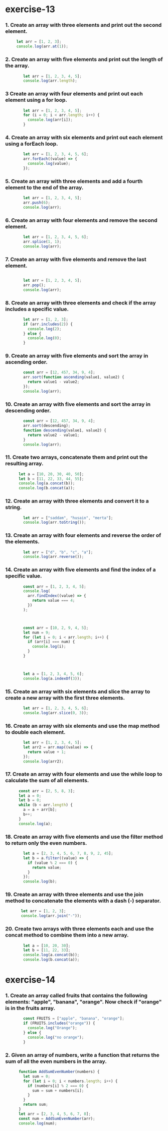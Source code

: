 # exercise-13

### 1. Create an array with three elements and print out the second element.
   ```javascript
        let arr = [1, 2, 3];
        console.log(arr.at(1));
   ```

### 2. Create an array with five elements and print out the length of the array.
```javascript
        let arr = [1, 2, 3, 4, 5];
        console.log(arr.length);
 ```
### 3 Create an array with four elements and print out each element using a for loop.
```javascript
        let arr = [1, 2, 3, 4, 5];
        for (i = 0; i < arr.length; i++) {
          console.log(arr[i]);
        }
```
### 4. Create an array with six elements and print out each element using a forEach loop.
```javascript
        let arr = [1, 2, 3, 4, 5, 6];
        arr.forEach((value) => {
          console.log(value);
        });
```
### 5. Create an array with three elements and add a fourth element to the end of the array.
```javascript
        let arr = [1, 2, 3, 4, 5];
        arr.push(6);
        console.log(arr);
```
### 6. Create an array with four elements and remove the second element.
```javascript
        let arr = [1, 2, 3, 4, 5, 6];
        arr.splice(1, 1);
        console.log(arr);
```
### 7. Create an array with five elements and remove the last element.
```javascript

        let arr = [1, 2, 3, 4, 5];
        arr.pop();
        console.log(arr);
```
### 8. Create an array with three elements and check if the array includes a specific value.
```javascript
        let arr = [1, 2, 3];
        if (arr.includes(2)) {
          console.log(2);
        } else {
          console.log(0);
        }
```
### 9. Create an array with five elements and sort the array in ascending order.
```javascript
        const arr = [12, 457, 34, 9, 4];
        arr.sort(function ascending(value1, value2) {
          return value1 - value2;
        });
        console.log(arr);
  ```
### 10. Create an array with five elements and sort the array in descending order.
```javascript
        const arr = [12, 457, 34, 9, 4];
        arr.sort(descending);
        function descending(value1, value2) {
          return value2 - value1;
        }
        console.log(arr);
 ```
### 11. Create two arrays, concatenate them and print out the resulting array.
```javascript
      let a = [10, 20, 30, 40, 50];
      let b = [11, 22, 33, 44, 55];
      console.log(a.concat(b));
      console.log(b.concat(a));
```
### 12. Create an array with three elements and convert it to a string.
```javascript
        let arr = ["saddam", "husain", "merta"];
        console.log(arr.toString());
```
### 13. Create an array with four elements and reverse the order of the elements.
```javascript
        let arr = ["d", "b", "c", "a"];
        console.log(arr.reverse());
```
### 14. Create an array with five elements and find the index of a specific value.
```javascript
        const arr = [1, 2, 3, 4, 5];
        console.log(
          arr.findIndex((value) => {
            return value === 4;
          })
        );



        const arr = [10, 2, 9, 4, 5];
        let num = 9;
        for (let i = 0; i < arr.length; i++) {
          if (arr[i] === num) {
            console.log(i);
          }
        }



        let a = [1, 2, 3, 4, 5, 6];
        console.log(a.indexOf(3));
```
### 15. Create an array with six elements and slice the array to create a new array with the first three elements.
```javascript
        let arr = [1, 2, 3, 4, 5, 6];
        console.log(arr.slice(0, 3));
```
### 16. Create an array with six elements and use the map method to double each element.
```javascript
        let arr = [1, 2, 3, 4, 5];
        let arr2 = arr.map((value) => {
          return value + 1;
        });
        console.log(arr2);
```
### 17. Create an array with four elements and use the while loop to calculate the sum of all elements.
```javascript
      const arr = [2, 5, 8, 3];
      let a = 0;
      let b = 0;
      while (b < arr.length) {
        a = a + arr[b];
        b++;
      }
      console.log(a);
```
### 18. Create an array with five elements and use the filter method to return only the even numbers.
```javascript    
        let a = [2, 3, 4, 5, 6, 7, 8, 9, 2, 45];
        let b = a.filter((value) => {
          if (value % 2 === 0) {
            return value;
          }
        });
        console.log(b);
```
### 19. Create an array with three elements and use the join method to concatenate the elements with a dash (-) separator.
 ```javascript      
        let arr = [1, 2, 3];
        console.log(arr.join("-"));
```
### 20. Create two arrays with three elements each and use the concat method to combine them into a new array.
```javascript      
        let a = [10, 20, 30];
        let b = [11, 22, 33];
        console.log(a.concat(b));
        console.log(b.concat(a));
```

# exercise-14
 ### 1. Create an array called fruits that contains the following elements: "apple", "banana", "orange". Now check if "orange" is in the fruits array.
```javascript    
        const FRUITS = ["apple", "banana", "orange"];
        if (FRUITS.includes("orange")) {
          console.log("Orange");
        } else {
          console.log("no orange");
        }
```
### 2. Given an array of numbers, write a function that returns the sum of all the even numbers in the array.
```javascript     
      function AddSumEvenNumber(numbers) {
        let sum = 0;
        for (let i = 0; i < numbers.length; i++) {
          if (numbers[i] % 2 === 0) {
            sum = sum + numbers[i];
          }
        }
        return sum;
      }
      let arr = [2, 3, 4, 5, 6, 7, 8];
      const num = AddSumEvenNumber(arr);
      console.log(num);
```
